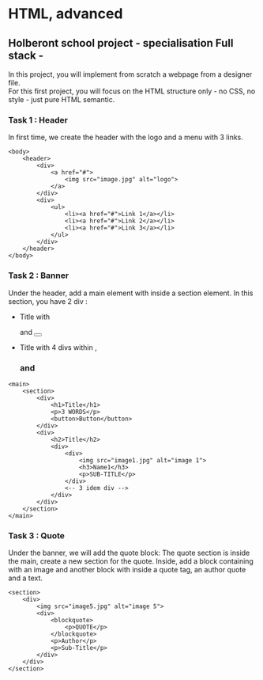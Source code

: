 # HTML, advanced

## Holberont school project - specialisation Full stack -

In this project, you will implement from scratch a webpage from a designer file.<br>
For this first project, you will focus on the HTML structure only - no CSS, no style - just pure HTML semantic.<br>

### Task 1 : Header
In first time, we create the header with the logo and a menu with 3 links.
```
<body>
    <header>
        <div>
            <a href="#">
                <img src="image.jpg" alt="logo">
            </a>
        </div>
        <div>
            <ul>
                <li><a href="#">Link 1</a></li>
                <li><a href="#">Link 2</a></li>
                <li><a href="#">Link 3</a></li>
            </ul>
        </div>
    </header>
</body>
```

### Task 2 : Banner
Under the header, add a main element with inside a section element.
In this section, you have 2 div :
- Title with <p> and <button>
- Title with 4 divs within <img>, <h3> and <p>
```
<main>
    <section>
        <div>
            <h1>Title</h1>
            <p>3 WORDS</p>
            <button>Button</button>
        </div>
        <div>
            <h2>Title</h2>
            <div>
                <div>
                    <img src="image1.jpg" alt="image 1">
                    <h3>Name1</h3>
                    <p>SUB-TITLE</p>
                </div>
                <-- 3 idem div -->
            </div>
        </div>
    </section>
</main>
```

### Task 3 : Quote
Under the banner, we will add the quote block:
The quote section is inside the main, create a new section for the quote.
Inside, add a block containing with an image and another block with inside a quote tag, an author quote and a text.
```
<section>
    <div>
        <img src="image5.jpg" alt="image 5">
        <div>
            <blockquote>
                <p>QUOTE</p>
            </blockquote>
            <p>Author</p>
            <p>Sub-Title</p>
        </div>
    </div>
</section>
```
